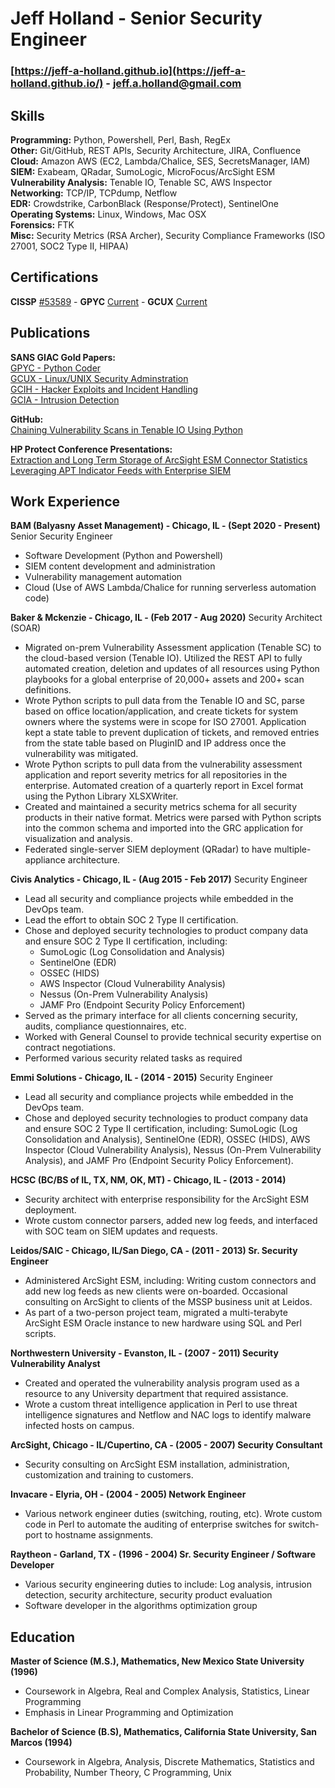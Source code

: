 Jeff Holland - Senior Security Engineer
================================

### [https://jeff-a-holland.github.io](https://jeff-a-holland.github.io/)  -  jeff.a.holland@gmail.com

Skills
------
**Programming:** Python, Powershell, Perl, Bash, RegEx <br>
**Other:** Git/GitHub, REST APIs, Security Architecture, JIRA, Confluence <br>
**Cloud:** Amazon AWS (EC2, Lambda/Chalice, SES, SecretsManager, IAM)
**SIEM:** Exabeam, QRadar, SumoLogic, MicroFocus/ArcSight ESM<br>
**Vulnerability Analysis:** Tenable IO, Tenable SC, AWS Inspector <br>
**Networking:** TCP/IP, TCPdump, Netflow <br>
**EDR:** Crowdstrike, CarbonBlack (Response/Protect), SentinelOne <br>
**Operating Systems:** Linux, Windows, Mac OSX <br>
**Forensics:** FTK <br>
**Misc:** Security Metrics (RSA Archer), Security Compliance Frameworks (ISO 27001, SOC2 Type II, HIPAA) <br>

Certifications
--------------
**CISSP** [#53589](https://www.isc2.org/MemberVerification?LastName=holland&MemberNumber=53589) -
**GPYC** [Current](https://www.giac.org/certified-professional/jeff-holland/100528) -
**GCUX** [Current](https://www.giac.org/certified-professional/jeff-holland/100528) <br>

Publications
------------
**SANS GIAC Gold Papers:**<br>
[GPYC - Python Coder](https://www.sans.org/reading-room/whitepapers/tools/chaining-vulnerability-scans-intenable-io-python-39730)<br>
[GCUX - Linux/UNIX Security Adminstration](https://www.giac.org/paper/gcux/168/audit-gauntlet-55-firewall-running-solaris-26-bind-823-rel/100528) <br>
[GCIH - Hacker Exploits and Incident Handling](https://www.giac.org/paper/gcih/178/cgi-backdoor/100528) <br>
[GCIA - Intrusion Detection](https://www.dropbox.com/s/pfavxreymt3b14r/Jeff_A_Holland_GCIA.pdf?dl=0) <br>

**GitHub:**<br>
[Chaining Vulnerability Scans in Tenable IO Using Python](https://github.com/jeff-a-holland/Chain.py-Tenable-IO-Chained-Scanning-Application/blob/master/documentation/Chaining_Vulnerability_Scans_in_Tenable_IO_Using_Python.md) <br>

**HP Protect Conference Presentations:**<br>
[Extraction and Long Term Storage of ArcSight ESM Connector Statistics](https://www.dropbox.com/s/zpwyyddya847q01/Extraction%20and%20long-term%20storage%20of%20HP%20ArcSight%20ESM%20Connector%20statistics.pdf?dl=0) <br>
[Leveraging APT Indicator Feeds with Enterprise SIEM](https://www.dropbox.com/s/vax7oqhlq4fram7/Leverage_APT_SIEM.pdf?dl=0) <br>

Work Experience
---------------
**BAM (Balyasny Asset Management) - Chicago, IL - (Sept 2020 - Present)**
Senior Security Engineer
- Software Development (Python and Powershell)
- SIEM content development and administration
- Vulnerability management automation
- Cloud (Use of AWS Lambda/Chalice for running serverless automation code)

**Baker & Mckenzie - Chicago, IL - (Feb 2017 - Aug 2020)**
Security Architect (SOAR)
- Migrated on-prem Vulnerability Assessment application (Tenable SC) to the cloud-based version (Tenable IO). Utilized the REST API to fully automated creation, deletion and updates of all resources using Python playbooks for a global enterprise of 20,000+ assets and 200+ scan definitions.
- Wrote Python scripts to pull data from the Tenable IO and SC, parse based on office location/application, and create tickets for system owners where the systems were in scope for ISO 27001. Application kept a state table to prevent duplication of tickets, and removed entries from the state table based on PluginID and IP address once the vulnerability was mitigated.
- Wrote Python scripts to pull data from the vulnerability assessment application and report severity metrics for all repositories in the enterprise. Automated creation of a quarterly report in Excel format using the Python Library XLSXWriter.
 - Created and maintained a security metrics schema for all security products in their native format. Metrics were parsed with Python scripts into the common schema and imported into the GRC application for visualization and analysis.
- Federated single-server SIEM deployment (QRadar) to have multiple-appliance architecture.

**Civis Analytics - Chicago, IL - (Aug 2015 - Feb 2017)**
Security Engineer
- Lead all security and compliance projects while embedded in the DevOps team.
- Lead the effort to obtain SOC 2 Type II certification.
- Chose and deployed security technologies to product company data and ensure SOC 2 Type II certification, including:
   - SumoLogic (Log Consolidation and Analysis)
   - SentinelOne (EDR)
   - OSSEC (HIDS)
   - AWS Inspector (Cloud Vulnerability Analysis)
   - Nessus (On-Prem Vulnerability Analysis)
   - JAMF Pro (Endpoint Security Policy Enforcement)
- Served as the primary interface for all clients concerning security, audits, compliance questionnaires, etc.
- Worked with General Counsel to provide technical security expertise on contract negotiations.
- Performed various security related tasks as required

**Emmi Solutions - Chicago, IL - (2014 - 2015)**
Security Engineer
- Lead all security and compliance projects while embedded in the DevOps team.
- Chose and deployed security technologies to product company data and ensure SOC 2 Type II certification, including:  SumoLogic (Log Consolidation and Analysis),  SentinelOne (EDR), OSSEC (HIDS), AWS Inspector (Cloud Vulnerability Analysis), Nessus (On-Prem Vulnerability Analysis), and JAMF Pro (Endpoint Security Policy Enforcement).

**HCSC (BC/BS of IL, TX, NM, OK, MT) - Chicago, IL - (2013 - 2014)**
- Security architect with enterprise responsibility for the ArcSight ESM deployment.
- Wrote custom connector parsers, added new log feeds, and interfaced with SOC team on SIEM updates and requests.

**Leidos/SAIC - Chicago, IL/San Diego, CA - (2011 - 2013) Sr. Security Engineer**
- Administered ArcSight ESM, including: Writing custom connectors and add new log feeds as new clients were on-boarded. Occasional consulting on ArcSight to clients of the MSSP business unit at Leidos.
- As part of a two-person project team, migrated a multi-terabyte ArcSight ESM Oracle instance to new hardware using SQL and Perl scripts.

**Northwestern University - Evanston, IL - (2007 - 2011) Security Vulnerability Analyst**
- Created and operated the vulnerability analysis program used as a resource to any University department that required assistance.
- Wrote a custom threat intelligence application in Perl to use threat intelligence signatures and Netflow and NAC logs to identify malware infected hosts on campus.

**ArcSight, Chicago - IL/Cupertino, CA - (2005 - 2007) Security Consultant**
- Security consulting on ArcSight ESM installation, administration, customization and training to customers.

**Invacare - Elyria, OH - (2004 - 2005) Network Engineer**
- Various network engineer duties (switching, routing, etc).  Wrote custom code in Perl to automate the auditing of enterprise switches for switch-port to hostname assignments.

**Raytheon - Garland, TX - (1996 - 2004) Sr. Security Engineer / Software Developer**
- Various security engineering duties to include: Log analysis, intrusion detection, security architecture, security product evaluation
- Software developer in the algorithms optimization group

Education
---------
**Master of Science (M.S.), Mathematics, New Mexico State University (1996)**
- Coursework in Algebra, Real and Complex Analysis, Statistics, Linear Programming
- Emphasis in Linear Programming and Optimization

**Bachelor of Science (B.S), Mathematics, California State University, San Marcos (1994)**
- Coursework in Algebra, Analysis, Discrete Mathematics, Statistics and Probability, Number Theory, C Programming, Unix
